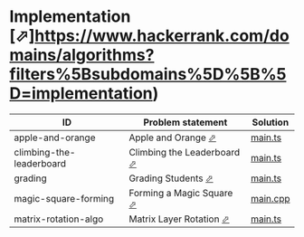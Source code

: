 # Implementation [⬀]https://www.hackerrank.com/domains/algorithms?filters%5Bsubdomains%5D%5B%5D=implementation)


| ID                       | Problem statement                                                                            | Solution                                    |
|--------------------------|----------------------------------------------------------------------------------------------|---------------------------------------------|
| apple-and-orange         | Apple and Orange [⬀](https://www.hackerrank.com/challenges/apple-and-orange)                 | [main.ts](apple-and-orange/main.ts)         |
| climbing-the-leaderboard | Climbing the Leaderboard [⬀](https://www.hackerrank.com/challenges/climbing-the-leaderboard) | [main.ts](climbing-the-leaderboard/main.ts) |
| grading                  | Grading Students [⬀](https://www.hackerrank.com/challenges/grading)                          | [main.ts](grading/main.ts)                  |
| magic-square-forming     | Forming a Magic Square [⬀](https://www.hackerrank.com/challenges/magic-square-forming)       | [main.cpp](magic-square-forming/main.cpp)   |
| matrix-rotation-algo     | Matrix Layer Rotation [⬀](https://www.hackerrank.com/challenges/matrix-rotation-algo)        | [main.ts](matrix-rotation-algo/main.ts)     |

